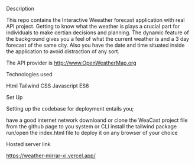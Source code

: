 Description

This repo contains the Interactive Weeather forecast application with real API project. Getting to know what the weather is plays a crucial part for individuals to make certian decisions and planning. The dynamic feature of the background gives you a feel of what the current weather is and a 3 day forecast of the same city.
Also you have the date and time situated inside the application to avoid distraction of any sort.

The API provider is http://www.OpenWeatherMap.org

Technologies used

Html
Tailwind CSS
Javascript
ES6

Set Up

Setting up the codebase for deployment entails you;

have a good internet network
downloand or clone the WeaCast project file from the github page to you system or CLI
install the tailwind package
run/open the index.html file to deploy it on any browser of your choice

Hosted server link

https://weather-mirrar-xi.vercel.app/

